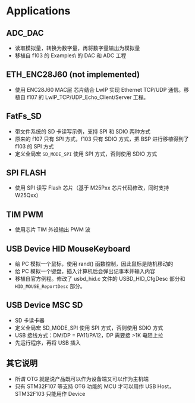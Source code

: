 # Applications

## ADC_DAC

- 读取模拟量，转换为数字量，再将数字量输出为模拟量
- 移植自 f103 的 Examples\ 的 DAC 和 ADC 工程

## ETH_ENC28J60 (not implemented)

- 使用 ENC28J60 MAC层 芯片结合 LwIP 实现 Ethernet TCP/UDP 通信。移植自 f107 的 LwIP_TCP/UDP_Echo_Client/Server 工程。

## FatFs_SD

- 带文件系统的 SD 卡读写示例，支持 SPI 和 SDIO 两种方式
- 原来的 f107 只有 SPI 方式，f103 只有 SDIO 方式，把 BSP 进行移植得到了 f103 的 SPI 方式
- 定义全局宏 `SD_MODE_SPI` 使用 SPI 方式，否则使用 SDIO 方式

## SPI FLASH

- 使用 SPI 读写 Flash 芯片（基于 M25Pxx 芯片代码修改，同时支持 W25Qxx）

## TIM PWM

- 使用芯片 TIM 外设输出 PWM 波

## USB Device HID MouseKeyboard

- 给 PC 模拟一个鼠标，使用 rand() 函数控制，因此鼠标是随机移动的
- 给 PC 模拟一个键盘，插入计算机后会弹出记事本并输入内容
- 移植自官方例程。修改了 usbd_hid.c 文件的 USBD_HID_CfgDesc 部分和 `HID_MOUSE_ReportDesc` 部分。

## USB Device MSC SD

- SD 卡读卡器
- 定义全局宏 SD_MODE_SPI 使用 SPI 方式，否则使用 SDIO 方式
- USB 接线方式：DM/DP = PA11/PA12，DP 需要接 >1K 电阻上拉
- 先运行程序，再将 USB 插入

## 其它说明

- 所谓 OTG 就是说产品既可以作为设备端又可以作为主机端
- 只有 STM32F107 等支持 OTG 功能的 MCU 才可以用作 USB Host，STM32F103 只能用作 Device